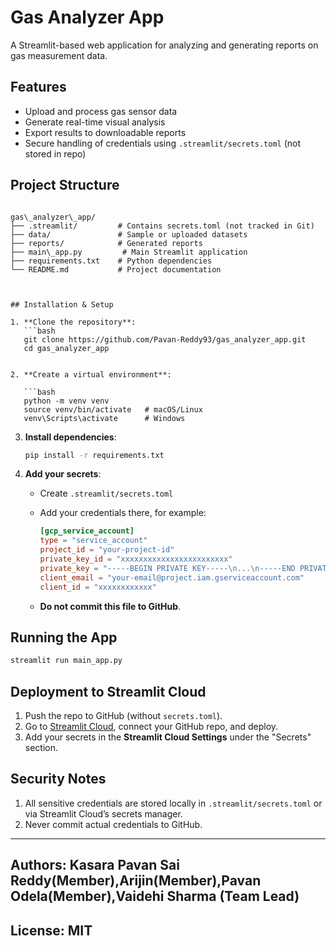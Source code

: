 
# Gas Analyzer App

A Streamlit-based web application for analyzing and generating reports on gas measurement data.

##  Features
- Upload and process gas sensor data
- Generate real-time visual analysis
- Export results to downloadable reports
- Secure handling of credentials using `.streamlit/secrets.toml` (not stored in repo)

##  Project Structure
```

gas\_analyzer\_app/
├── .streamlit/         # Contains secrets.toml (not tracked in Git)
├── data/               # Sample or uploaded datasets
├── reports/            # Generated reports
├── main\_app.py         # Main Streamlit application
├── requirements.txt    # Python dependencies
└── README.md           # Project documentation



## Installation & Setup

1. **Clone the repository**:
   ```bash
   git clone https://github.com/Pavan-Reddy93/gas_analyzer_app.git
   cd gas_analyzer_app


2. **Create a virtual environment**:

   ```bash
   python -m venv venv
   source venv/bin/activate   # macOS/Linux
   venv\Scripts\activate      # Windows
   ```

3. **Install dependencies**:

   ```bash
   pip install -r requirements.txt
   ```

4. **Add your secrets**:

   * Create `.streamlit/secrets.toml`
   * Add your credentials there, for example:

     ```toml
     [gcp_service_account]
     type = "service_account"
     project_id = "your-project-id"
     private_key_id = "xxxxxxxxxxxxxxxxxxxxxxxx"
     private_key = "-----BEGIN PRIVATE KEY-----\n...\n-----END PRIVATE KEY-----\n"
     client_email = "your-email@project.iam.gserviceaccount.com"
     client_id = "xxxxxxxxxxxx"
     ```
   * **Do not commit this file to GitHub**.

##  Running the App

```bash
streamlit run main_app.py
```

##  Deployment to Streamlit Cloud

1. Push the repo to GitHub (without `secrets.toml`).
2. Go to [Streamlit Cloud](https://share.streamlit.io/), connect your GitHub repo, and deploy.
3. Add your secrets in the **Streamlit Cloud Settings** under the "Secrets" section.

##  Security Notes

1. All sensitive credentials are stored locally in `.streamlit/secrets.toml` or via Streamlit Cloud’s secrets manager.
2. Never commit actual credentials to GitHub.

---

## Authors: Kasara Pavan Sai Reddy(Member),Arijin(Member),Pavan Odela(Member),Vaidehi Sharma (Team Lead)
## License: MIT

